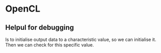  # OpenCL

 ## Helpul for debugging
 Is to initialise output data to a characteristic value, so we can initialise it.
 Then we can check for this specific value.

